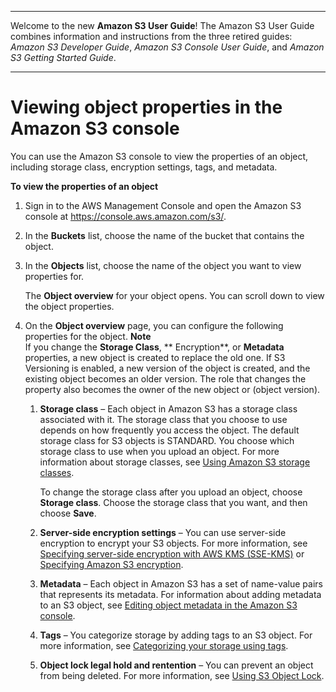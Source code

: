 --------

Welcome to the new **Amazon S3 User Guide**\! The Amazon S3 User Guide combines information and instructions from the three retired guides: *Amazon S3 Developer Guide*, *Amazon S3 Console User Guide*, and *Amazon S3 Getting Started Guide*\.

--------

# Viewing object properties in the Amazon S3 console<a name="view-object-properties"></a>

You can use the Amazon S3 console to view the properties of an object, including storage class, encryption settings, tags, and metadata\.

**To view the properties of an object**

1. Sign in to the AWS Management Console and open the Amazon S3 console at [https://console\.aws\.amazon\.com/s3/](https://console.aws.amazon.com/s3/)\.

1. In the **Buckets** list, choose the name of the bucket that contains the object\.

1. In the **Objects** list, choose the name of the object you want to view properties for\.

   The **Object overview** for your object opens\. You can scroll down to view the object properties\.

1. On the **Object overview** page, you can configure the following properties for the object\.
**Note**  
If you change the **Storage Class**, ** Encryption**, or **Metadata** properties, a new object is created to replace the old one\. If S3 Versioning is enabled, a new version of the object is created, and the existing object becomes an older version\. The role that changes the property also becomes the owner of the new object or \(object version\)\.

   1. **Storage class** – Each object in Amazon S3 has a storage class associated with it\. The storage class that you choose to use depends on how frequently you access the object\. The default storage class for S3 objects is STANDARD\. You choose which storage class to use when you upload an object\. For more information about storage classes, see [Using Amazon S3 storage classes](storage-class-intro.md)\.

      To change the storage class after you upload an object, choose **Storage class**\. Choose the storage class that you want, and then choose **Save**\.

   1. **Server\-side encryption settings** – You can use server\-side encryption to encrypt your S3 objects\. For more information, see [Specifying server\-side encryption with AWS KMS \(SSE\-KMS\)](specifying-kms-encryption.md) or [Specifying Amazon S3 encryption](specifying-s3-encryption.md)\. 

   1. **Metadata** – Each object in Amazon S3 has a set of name\-value pairs that represents its metadata\. For information about adding metadata to an S3 object, see [Editing object metadata in the Amazon S3 console](UsingMetadata.md#add-object-metadata)\.

   1. **Tags** – You categorize storage by adding tags to an S3 object\. For more information, see [Categorizing your storage using tags](object-tagging.md)\.

   1. **Object lock legal hold and rentention** – You can prevent an object from being deleted\. For more information, see [Using S3 Object Lock](object-lock.md)\.